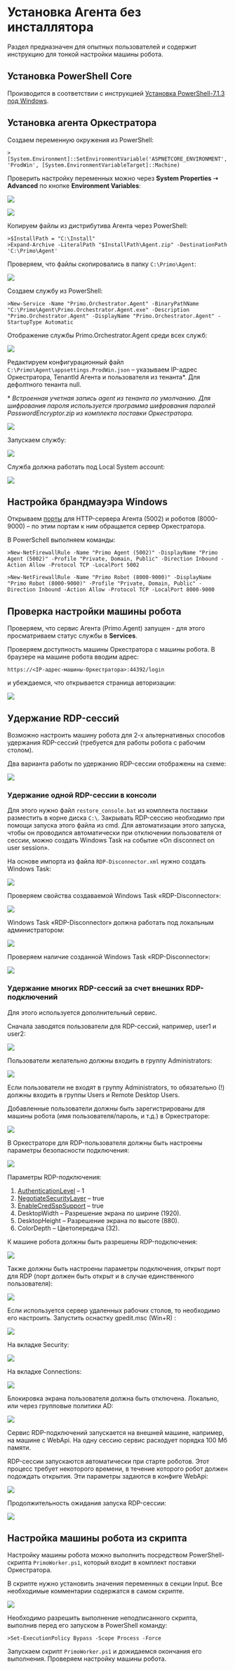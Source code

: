 # Установка Агента без инсталлятора
Раздел предназначен для опытных пользователей и содержит инструкцию для тонкой настройки машины робота. 

## Установка PowerShell Core
Производится в соответствии с инструкцией [Установка PowerShell-7.1.3 под Windows](https://docs.primo-rpa.ru/primo-rpa/orchestrator/deployment/windows/powershell-install).

## Установка агента Оркестратора
Создаем переменную окружения из PowerShell:
```
> [System.Environment]::SetEnvironmentVariable('ASPNETCORE_ENVIRONMENT', 'ProdWin', [System.EnvironmentVariableTarget]::Machine)
```
Проверить настройку переменных можно через **System Properties ➝ Advanced** по кнопке **Environment Variables**:

![](<../../../../.gitbook/assets/robot-machine-without-istaller-1.png>)

![](<../../../../.gitbook/assets/robot-machine-without-istaller-2.png>)

Копируем файлы из дистрибутива Агента через PowerShell:
```
>$InstallPath = "C:\Install" 
>Expand-Archive -LiteralPath "$InstallPath\Agent.zip" -DestinationPath 'C:\Primo\Agent'
```
Проверяем, что файлы скопировались в папку `C:\Primo\Agent`:
  
![](<../../../../.gitbook/assets/robot-machine-without-istaller-3.png>)

Создаем службу из PowerShell:
```
>New-Service -Name "Primo.Orchestrator.Agent" -BinaryPathName "C:\Primo\Agent\Primo.Orchestrator.Agent.exe" -Description "Primo.Orchestrator.Agent" -DisplayName "Primo.Orchestrator.Agent" -StartupType Automatic
```
Отображение службы Primo.Orchestrator.Agent среди всех служб:

![](<../../../../.gitbook/assets/robot-machine-without-istaller-4.png>)

Редактируем конфигурационный файл `C:\Primo\Agent\appsettings.ProdWin.json` – указываем IP-адрес Оркестратора, TenantId Агента и пользователя из тенанта\*. Для дефолтного тенанта null.

\* *Встроенная учетная запись agent из тенанта по умолчанию. Для шифрования пароля используется программа шифрования паролей PasswordEncryptor.zip из комплекта поставки Оркестратора.*

![](<../../../../.gitbook/assets/robot-machine-without-istaller-5.png>)

Запускаем службу:

![](<../../../../.gitbook/assets/robot-machine-without-istaller-6.png>)

Служба должна работать под Local System account:

![](<../../../../.gitbook/assets/robot-machine-without-istaller-7.png>)

## Настройка брандмауэра Windows
Открываем [порты](https://docs.primo-rpa.ru/primo-rpa/orchestrator/ports) для HTTP-сервера Агента (5002) и роботов (8000-9000) – по этим портам к ним обращается сервер Оркестратора.

В PowerSchell выполняем команды:
```
>New-NetFirewallRule -Name "Primo Agent (5002)" -DisplayName "Primo Agent (5002)" -Profile "Private, Domain, Public" -Direction Inbound -Action Allow -Protocol TCP -LocalPort 5002

>New-NetFirewallRule -Name "Primo Robot (8000-9000)" -DisplayName "Primo Robot (8000-9000)" -Profile "Private, Domain, Public" -Direction Inbound -Action Allow -Protocol TCP -LocalPort 8000-9000
```

## Проверка настройки машины робота
Проверяем, что сервис Агента (Primo.Agent) запущен - для этого просматриваем статус службы в **Services**.

Проверяем доступность машины Оркестратора с машины робота. В браузере на машине робота вводим адрес:
```
https://<IP-адрес-машины-Оркестратора>:44392/login
```
и убеждаемся, что открывается страница авторизации:

![](<../../../../.gitbook/assets/robot-machine-without-istaller-8.png>)


## Удержание RDP-сессий 
Возможно настроить машину робота для 2-х альтернативных способов удержания RDP-сессий (требуется для работы робота с рабочим столом).

Два варианта работы по удержанию RDP-сессии отображены на схеме:

![](<../../../../.gitbook/assets/robot-machine-without-istaller-9.png>)

### Удержание одной RDP-сессии в консоли
Для этого нужно файл `restore_console.bat` из комплекта поставки разместить в корне диска `C:\`. Закрывать RDP-сессию необходимо при помощи запуска этого файла из cmd. Для автоматизации этого запуска, чтобы он проводился автоматически при отключении пользователя от сессии, можно создать Windows Task на событие «On disconnect on user session».

На основе импорта из файла `RDP-Disconnector.xml` нужно создать Windows Task:

![](<../../../../.gitbook/assets/robot-machine-without-istaller-10.png>)

Проверяем свойства создаваемой Windows Task «RDP-Disconnector»:

![](<../../../../.gitbook/assets/robot-machine-without-istaller-11.png>)

Windows Task «RDP-Disconnector» должна работать под локальным администратором:

![](<../../../../.gitbook/assets/robot-machine-without-istaller-12.png>)

Проверяем наличие созданной Windows Task «RDP-Disconnector»:

![](<../../../../.gitbook/assets/robot-machine-without-istaller-13.png>)

### Удержание многих RDP-сессий за счет внешних RDP-подключений

Для этого используется дополнительный сервис. 

Сначала заводятся пользователи для RDP-сессий, например, user1 и user2: 

![](<../../../../.gitbook/assets/robot-machine-without-istaller-14.png>)

Пользователи желательно должны входить в группу Administrators:

![](<../../../../.gitbook/assets/robot-machine-without-istaller-15.png>)

Если пользователи не входят в группу Administrators, то обязательно (!) должны входить в группы Users и Remote Desktop Users.

Добавленные пользователи должны быть зарегистрированы для машины робота (имя пользователя/пароль, и т.д.) в Оркестраторе:

![](<../../../../.gitbook/assets/robot-machine-without-istaller-16.png>)

В Оркестраторе для RDP-пользователя должны быть настроены параметры безопасности подключения:

![](<../../../../.gitbook/assets/robot-machine-without-istaller-17.png>)

Параметры RDP-подключения:
1. [AuthenticationLevel](https://docs.microsoft.com/en-us/windows/win32/termserv/imsrdpclientadvancedsettings4-authenticationlevel) – 1 
2. [NegotiateSecurityLayer](https://docs.microsoft.com/en-us/windows/win32/termserv/imsrdpclientnonscriptable3-negotiatesecuritylayer) – true
3. [EnableCredSspSupport](https://docs.microsoft.com/en-us/windows/win32/termserv/imsrdpclientadvancedsettings6-enablecredsspsupport) – true
4. DesktopWidth – Разрешение экрана по ширине (1920).
5. DesktopHeight – Разрешение экрана по высоте (880).
6. ColorDepth – Цветопередача (32).

К машине робота должны быть разрешены RDP-подключения:

![](<../../../../.gitbook/assets/robot-machine-without-istaller-18.png>)

Также должны быть настроены параметры подключения, открыт порт для RDP (порт должен быть открыт и в случае единственного пользователя):

![](<../../../../.gitbook/assets/robot-machine-without-istaller-19(2).png>)

Если используется сервер удаленных рабочих столов, то необходимо его настроить. Запустить оснастку gpedit.msc (Win+R) :

![](<../../../../.gitbook/assets/robot-machine-without-istaller-20.png>)

На вкладке Security:

![](<../../../../.gitbook/assets/robot-machine-without-istaller-21.png>)

На вкладке Connections:

![](<../../../../.gitbook/assets/robot-machine-without-istaller-22.png>)

Блокировка экрана пользователя должна быть отключена. Локально, или через групповые политики AD:

![](<../../../../.gitbook/assets/robot-machine-without-istaller-23.png>)

Сервис RDP-подключений запускается на внешней машине, например, на машине с WebApi. На одну сессию сервис расходует порядка 100 Мб памяти.

RDP-сессии запускаются автоматически при старте роботов. Этот процесс требует некоторого времени, в течение которого робот должен подождать открытия. Эти параметры задаются в конфиге WebApi:

![](<../../../../.gitbook/assets/robot-machine-without-istaller-24.png>)

Продолжительность ожидания запуска RDP-сессии:

![](<../../../../.gitbook/assets/robot-machine-without-istaller-25.png>)

## Настройка машины робота из скрипта

Настройку машины робота можно выполнить посредством PowerShell-скрипта `PrimoWorker.ps1`, который входит в комплект поставки Оркестратора. 

В скрипте нужно установить значения переменных в секции Input. Все необходимые комментарии содержатся в самом скрипте.

![](<../../../../.gitbook/assets/robot-machine-without-istaller-26.png>)

Необходимо разрешить выполнение неподписанного скрипта, выполнив перед его запуском в PowerShell команду:
```
>Set-ExecutionPolicy Bypass -Scope Process -Force
```
Запускаем скрипт `PrimoWorker.ps1` и дожидаемся окончания его выполнения. Проверяем настройку машины робота.

